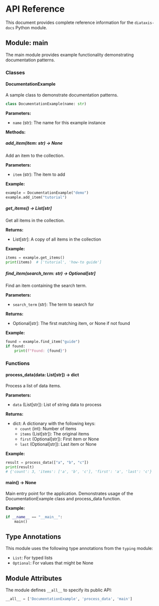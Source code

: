 # API Reference

This document provides complete reference information for the `diataxis-docs` Python module.

## Module: main

The main module provides example functionality demonstrating documentation patterns.

### Classes

#### DocumentationExample

A sample class to demonstrate documentation patterns.

```python
class DocumentationExample(name: str)
```

**Parameters:**
- `name` (str): The name for this example instance

**Methods:**

##### add_item(item: str) -> None

Add an item to the collection.

**Parameters:**
- `item` (str): The item to add

**Example:**
```python
example = DocumentationExample("demo")
example.add_item("tutorial")
```

##### get_items() -> List[str]

Get all items in the collection.

**Returns:**
- List[str]: A copy of all items in the collection

**Example:**
```python
items = example.get_items()
print(items)  # ['tutorial', 'how-to guide']
```

##### find_item(search_term: str) -> Optional[str]

Find an item containing the search term.

**Parameters:**
- `search_term` (str): The term to search for

**Returns:**
- Optional[str]: The first matching item, or None if not found

**Example:**
```python
found = example.find_item("guide")
if found:
    print(f"Found: {found}")
```

### Functions

#### process_data(data: List[str]) -> dict

Process a list of data items.

**Parameters:**
- `data` (List[str]): List of string data to process

**Returns:**
- dict: A dictionary with the following keys:
  - `count` (int): Number of items
  - `items` (List[str]): The original items
  - `first` (Optional[str]): First item or None
  - `last` (Optional[str]): Last item or None

**Example:**
```python
result = process_data(["a", "b", "c"])
print(result)
# {'count': 3, 'items': ['a', 'b', 'c'], 'first': 'a', 'last': 'c'}
```

#### main() -> None

Main entry point for the application. Demonstrates usage of the DocumentationExample class and process_data function.

**Example:**
```python
if __name__ == "__main__":
    main()
```

## Type Annotations

This module uses the following type annotations from the `typing` module:

- `List`: For typed lists
- `Optional`: For values that might be None

## Module Attributes

The module defines `__all__` to specify its public API:

```python
__all__ = ['DocumentationExample', 'process_data', 'main']
```